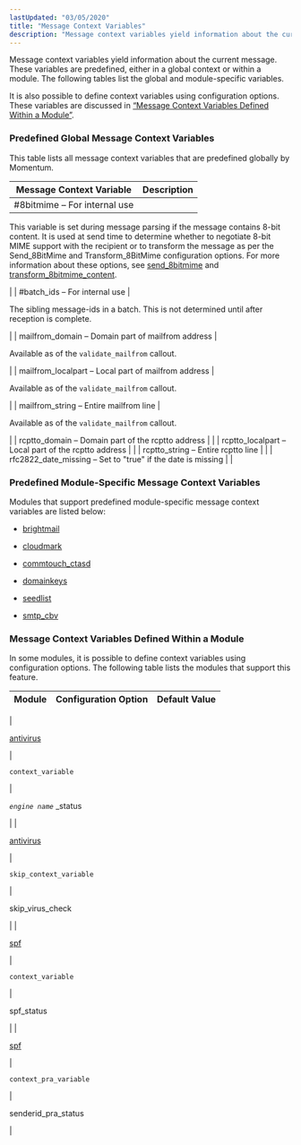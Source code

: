 ```yaml
---
lastUpdated: "03/05/2020"
title: "Message Context Variables"
description: "Message context variables yield information about the current message These variables are predefined either in a global context or within a module The following tables list the global and module specific variables It is also possible to define context variables using configuration options These variables are discussed in Section 63..."
---
```


Message context variables yield information about the current message. These variables are predefined, either in a global context or within a module. The following tables list the global and module-specific variables.

It is also possible to define context variables using configuration options. These variables are discussed in [“Message Context Variables Defined Within a Module”](/momentum/4/4-policy-context-mess#policy.context-mess.module.defined).

### <a name="policy.context-mess.predefined"></a> Predefined Global Message Context Variables

This table lists all message context variables that are predefined globally by Momentum.

<a name="predefined-context-message-global"></a> 


| Message Context Variable | Description |
| --- | --- |
| #8bitmime – For internal use | 

This variable is set during message parsing if the message contains 8-bit content. It is used at send time to determine whether to negotiate 8-bit MIME support with the recipient or to transform the message as per the Send_8BitMime and Transform_8BitMime configuration options. For more information about these options, see [send_8bitmime](/momentum/4/config/ref-send-8-bitmime) and [transform_8bitmime_content](/momentum/4/config/ref-transform-8-bitmime-content).

 |
| #batch_ids – For internal use | 

The sibling message-ids in a batch. This is not determined until after reception is complete.

 |
| mailfrom_domain – Domain part of mailfrom address | 

Available as of the `validate_mailfrom` callout.

 |
| mailfrom_localpart – Local part of mailfrom address | 

Available as of the `validate_mailfrom` callout.

 |
| mailfrom_string – Entire mailfrom line | 

Available as of the `validate_mailfrom` callout.

 |
| rcptto_domain – Domain part of the rcptto address |  |
| rcptto_localpart – Local part of the rcptto address |  |
| rcptto_string – Entire rcptto line |  |
| rfc2822_date_missing – Set to "true" if the date is missing |  |

### <a name="idp7150352"></a> Predefined Module-Specific Message Context Variables

Modules that support predefined module-specific message context variables are listed below:

*   [brightmail](/momentum/4/modules/brightmail#modules.brightmail.context.variables)

*   [cloudmark](/momentum/4/modules/cloudmark#modules.cloudmark.context.variables)

*   [commtouch_ctasd](/momentum/4/modules/commtouch#modules.commtouch.context.variables)

*   [domainkeys](/momentum/4/modules/domainkeys#modules.domainkeys.context.variables)

*   [seedlist](/momentum/4/modules/seedlist#modules.seedlist.runtime.usage)

*   [smtp_cbv](/momentum/4/modules/smtp-cbv#modules.smtp_cbv.context.variables)

### <a name="policy.context-mess.module.defined"></a> Message Context Variables Defined Within a Module

In some modules, it is possible to define context variables using configuration options. The following table lists the modules that support this feature.

<a name="defined-context-message-module"></a> 


| Module | Configuration Option | Default Value |
| --- | --- | --- |
| 

[antivirus](/momentum/4/modules/4-antivirus)

 | 

`context_variable`

 | 

*`engine name`*      _status

 |
| 

[antivirus](/momentum/4/modules/4-antivirus)

 | 

`skip_context_variable`

 | 

skip_virus_check

 |
| 

[spf](/momentum/4/modules/spf)

 | 

`context_variable`

 | 

spf_status

 |
| 

[spf](/momentum/4/modules/spf)

 | 

`context_pra_variable`

 | 

senderid_pra_status

 |